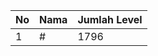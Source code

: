| No | Nama            | Jumlah Level |
|----|-----------------|--------------|
| 1  | #    |    1796        |
